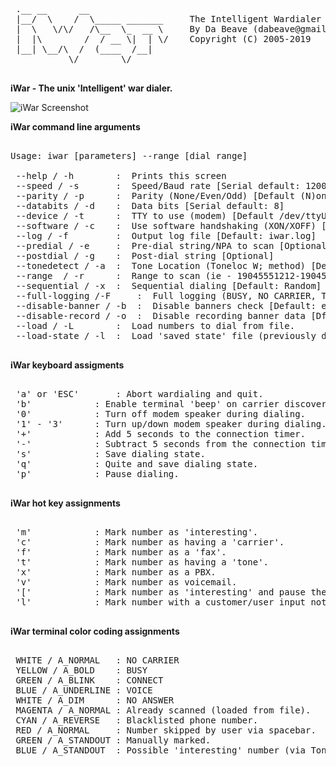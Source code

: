 <pre>
 .__ __      __                   
 |__/  \    /  \_____ _______     The Intelligent Wardialer
 |  \   \/\/   /\__  \_  __ \     By Da Beave (dabeave@gmail.com / Twitter: @dabeave)
 |  |\        /  / __ \|  | \/    Copyright (C) 2005-2019
 |__| \__/\  /  (____  /__|       
           \/        \/ 

</pre>

__iWar - The unix 'Intelligent' war dialer.__

![iWar Screenshot](https://github.com/beave/iwar/raw/master/screenshots/iwar-2.png)




__iWar command line arguments__

<pre>

Usage: iwar [parameters] --range [dial range]

 --help / -h 		:  Prints this screen
 --speed / -s 		:  Speed/Baud rate [Serial default: 1200]
 --parity / -p 		:  Parity (None/Even/Odd) [Default (N)one]
 --databits / -d 	:  Data bits [Serial default: 8]
 --device / -t 		:  TTY to use (modem) [Default /dev/ttyUSB0]
 --software / -c	:  Use software handshaking (XON/XOFF) [Default is hardware flow control]
 --log / -f 		:  Output log file [Default: iwar.log]
 --predial / -e 	:  Pre-dial string/NPA to scan [Optional]
 --postdial / -g 	:  Post-dial string [Optional]
 --tonedetect / -a 	:  Tone Location (Toneloc W; method) [Default: disabled]
 --range  / -r 		:  Range to scan (ie - 19045551212-19045551313)
 --sequential / -x 	:  Sequential dialing [Default: Random]
 --full-logging /-F 	:  Full logging (BUSY, NO CARRIER, Timeouts, Skipped, etc)
 --disable-banner / -b 	:  Disable banners check [Default: enabled]
 --disable-record / -o 	:  Disable recording banner data [Dfault: enabled].
 --load / -L 		:  Load numbers to dial from file.
 --load-state / -l 	:  Load 'saved state' file (previously dialed numbers)

</pre>

__iWar keyboard assigments__

<pre>

 'a' or 'ESC'		: Abort wardialing and quit.
 'b'			: Enable terminal 'beep' on carrier discovery.
 '0'			: Turn off modem speaker during dialing.
 '1' - '3'		: Turn up/down modem speaker during dialing.
 '+'			: Add 5 seconds to the connection timer.
 '-'			: Subtract 5 seconds from the connection timer.
 's'			: Save dialing state.
 'q'			: Quite and save dialing state.
 'p'			: Pause dialing.

</pre>

__iWar hot key assignments__

<pre>

 'm'			: Mark number as 'interesting'.
 'c'			: Mark number as having a 'carrier'.
 'f'			: Mark number as a 'fax'.
 't'			: Mark number as having a 'tone'.
 'x'			: Mark number as a PBX.
 'v'			: Mark number as voicemail.
 '['			: Mark number as 'interesting' and pause the scan.
 'l'			: Mark number with a customer/user input note.

</pre>

__iWar terminal color coding assignments__

<pre>

 WHITE / A_NORMAL	: NO CARRIER
 YELLOW / A_BOLD	: BUSY
 GREEN / A_BLINK	: CONNECT
 BLUE / A_UNDERLINE	: VOICE
 WHITE / A_DIM		: NO ANSWER
 MAGENTA / A_NORMAL	: Already scanned (loaded from file).
 CYAN / A_REVERSE	: Blacklisted phone number.
 RED / A_NORMAL		: Number skipped by user via spacebar.
 GREEN / A_STANDOUT	: Manually marked.
 BLUE / A_STANDOUT	: Possible 'interesting' number (via Toneloc W;).

</pre>

